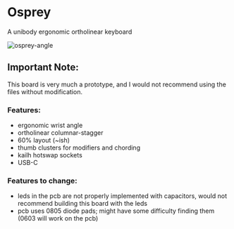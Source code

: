 # Osprey
A unibody ergonomic ortholinear keyboard

![osprey-angle](https://user-images.githubusercontent.com/65916936/131961091-ac390347-2dab-4dee-ab7f-d54b2e6b67e2.jpg)

## Important Note:
This board is very much a prototype, and I would not recommend using the files without modification.

### Features:
- ergonomic wrist angle
- ortholinear columnar-stagger
- 60% layout (~ish)
- thumb clusters for modifiers and chording
- kailh hotswap sockets
- USB-C

### Features to change:
- leds in the pcb are not properly implemented with capacitors, would not recommend building this board with the leds
- pcb uses 0805 diode pads; might have some difficulty finding them (0603 will work on the pcb)
